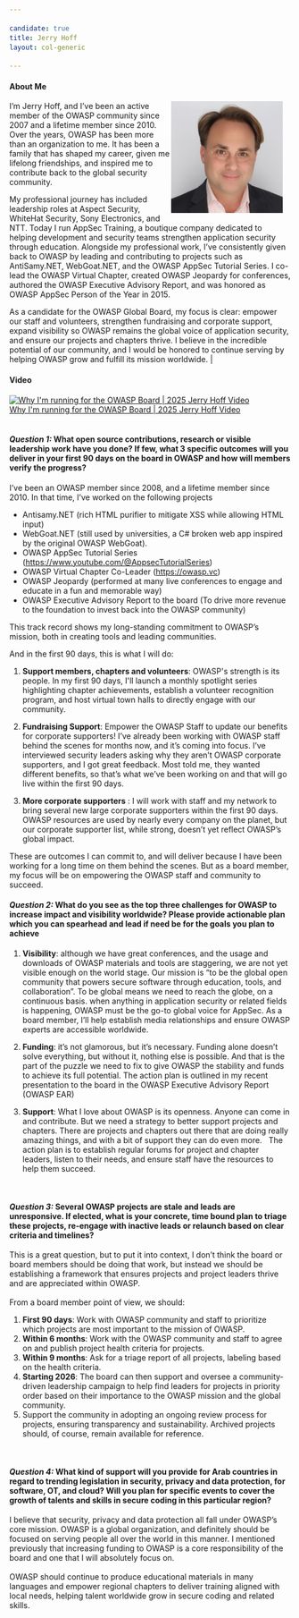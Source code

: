 ```yaml
---

candidate: true
title: Jerry Hoff
layout: col-generic

---
```


#### About Me

<img style="float: right; margin-right: 1em; margin-bottom: 1em; " src="https://raw.githubusercontent.com/OWASP/www-board-candidates/master/assets/images/jerryhoff.png" alt="Jerry Hoff" width="200" alt="Jerry Hoff">
I’m Jerry Hoff, and I’ve been an active member of the OWASP community since 2007 and a lifetime member since 2010. Over the years, OWASP has been more than an organization to me. It has been a family that has shaped my career, given me lifelong friendships, and inspired me to contribute back to the global security community.

My professional journey has included leadership roles at Aspect Security, WhiteHat Security, Sony Electronics, and NTT. Today I run AppSec Training, a boutique company dedicated to helping development and security teams strengthen application security through education. Alongside my professional work, I’ve consistently given back to OWASP by leading and contributing to projects such as AntiSamy.NET, WebGoat.NET, and the OWASP AppSec Tutorial Series. I co-lead the OWASP Virtual Chapter, created OWASP Jeopardy for conferences, authored the OWASP Executive Advisory Report, and was honored as OWASP AppSec Person of the Year in 2015.

As a candidate for the OWASP Global Board, my focus is clear: empower our staff and volunteers, strengthen fundraising and corporate support, expand visibility so OWASP remains the global voice of application security, and ensure our projects and chapters thrive. I believe in the incredible potential of our community, and I would be honored to continue serving by helping OWASP grow and fulfill its mission worldwide.
|

#### Video
[![Why I'm running for the OWASP Board | 2025 Jerry Hoff Video](https://img.youtube.com/vi/sxeZkvYRXG4/hqdefault.jpg)](https://www.youtube.com/watch?v=sxeZkvYRXG4)
<br/>
[Why I'm running for the OWASP Board | 2025 Jerry Hoff Video](https://www.youtube.com/watch?v=sxeZkvYRXG4)
<br>
<br>

#### *Question 1:* What open source contributions, research or visible leadership work have you done? If few, what 3 specific outcomes will you deliver in your first 90 days on the board in OWASP and how will members verify the progress?

I’ve been an OWASP member since 2008, and a lifetime member since 2010.  In that time, I’ve worked on the following projects 

* Antisamy.NET (rich HTML purifier to mitigate XSS while allowing HTML input)
* WebGoat.NET (still used by universities, a C# broken web app inspired by the original OWASP WebGoat). 
* OWASP AppSec Tutorial Series (https://www.youtube.com/@AppsecTutorialSeries) 
* OWASP Virtual Chapter Co-Leader (https://owasp.vc) 
* OWASP Jeopardy (performed at many live conferences to engage and educate in a fun and memorable way) 
* OWASP Executive Advisory Report to the board (To drive more revenue to the foundation to invest back into the OWASP community) 

This track record shows my long-standing commitment to OWASP’s mission, both in creating tools and leading communities.

And in the first 90 days, this is what I will do:
 
1. **Support members, chapters and volunteers**: OWASP's strength is its people. In my first 90 days, I'll launch a monthly spotlight series highlighting chapter achievements, establish a volunteer recognition program, and host virtual town halls to directly engage with our community.
   
2. **Fundraising Support**: Empower the OWASP Staff to update our benefits for corporate supporters!  I’ve already been working with OWASP staff behind the scenes for months now, and it’s coming into focus.  I’ve interviewed security leaders asking why they aren’t OWASP corporate supporters, and I got great feedback.  Most told me, they wanted different benefits, so that’s what we’ve been working on and that will go live within the first 90 days.  

3. **More corporate supporters** : I will work with staff and my network to bring several new large corporate supporters within the first 90 days.  OWASP resources are used by nearly every company on the planet, but our corporate supporter list, while strong, doesn’t yet reflect OWASP’s global impact.

These are outcomes I can commit to, and will deliver because I have been working for a long time on them behind the scenes.  But as a board member, my focus will be on empowering the OWASP staff and community to succeed. 
<br>


#### *Question 2:* What do you see as the top three challenges for OWASP to increase impact and visibility worldwide? Please provide actionable plan which you can spearhead and lead if need be for the goals you plan to achieve

1. **Visibility**: although we have great conferences, and the usage and downloads of OWASP materials and tools are staggering, we are not yet visible enough on the world stage.  Our mission is “to be the global open community that powers secure software through education, tools, and collaboration”.   To be global means we need to reach the globe, on a continuous basis.  when anything in application security or related fields is happening, OWASP must be the go-to global voice for AppSec. As a board member, I’ll help establish media relationships and ensure OWASP experts are accessible worldwide.   

2. **Funding**: it’s not glamorous, but it’s necessary.  Funding alone doesn’t solve everything, but without it, nothing else is possible.  And that is the part of the puzzle we need to fix to give OWASP the stability and funds to achieve its full potential.  The action plan is outlined in my recent presentation to the board in the OWASP Executive Advisory Report (OWASP EAR)
   
3. **Support**:  What I love about OWASP is its openness.  Anyone can come in and contribute.  But we need a strategy to better support projects and chapters.  There are projects and chapters out there that are doing really amazing things, and with a bit of support they can do even more.    The action plan is to establish regular forums for project and chapter leaders, listen to their needs, and ensure staff have the resources to help them succeed.
<br>

#### *Question 3:* Several OWASP projects are stale and leads are unresponsive. If elected, what is your concrete, time bound plan to triage these projects, re-engage with inactive leads or relaunch based on clear criteria and timelines?

This is a great question, but to put it into context, I don’t think the board or board members should be doing that work, but instead we should be establishing a framework that ensures projects and project leaders thrive and are appreciated within OWASP.
<br><br>
From a board member point of view, we should: 
1. **First 90 days**: Work with OWASP community and staff to prioritize which projects are most important to the mission of OWASP.
2. **Within 6 months**: Work with the OWASP community and staff to agree on and publish project health criteria for projects. 
3. **Within 9 months**: Ask for a triage report of all projects, labeling based on the health criteria. 
4. **Starting 2026**: The board can then support and oversee a community-driven leadership campaign to help find leaders for projects in priority order based on their importance to the OWASP mission and the global community. 
5. Support the community in adopting an ongoing review process for projects, ensuring transparency and sustainability. Archived projects should, of course, remain available for reference. 
<br>

#### *Question 4:* What kind of support will you provide for Arab countries in regard to trending legislation in security, privacy and data protection, for software, OT, and cloud? Will you plan for specific events to cover the growth of talents and skills in secure coding in this particular region?

I believe that security, privacy and data protection all fall under OWASP’s core mission.  OWASP is a global organization, and definitely should be focused on serving people all over the world in this manner.  I mentioned previously that increasing funding to OWASP is a core responsibility of the board and one that I will absolutely focus on.  
<br>
OWASP should continue to produce educational materials in many languages and empower regional chapters to deliver training aligned with local needs, helping talent worldwide grow in secure coding and related skills.


